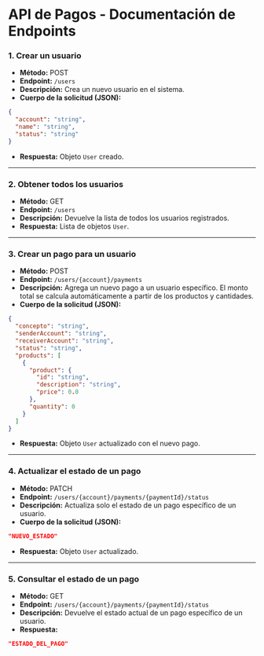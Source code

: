 # API de Pagos - Documentación de Endpoints


### 1. Crear un usuario
- **Método:** POST
- **Endpoint:** `/users`
- **Descripción:** Crea un nuevo usuario en el sistema.
- **Cuerpo de la solicitud (JSON):**
```json
{
  "account": "string",
  "name": "string",
  "status": "string"
}
```
- **Respuesta:** Objeto `User` creado.

---

### 2. Obtener todos los usuarios
- **Método:** GET
- **Endpoint:** `/users`
- **Descripción:** Devuelve la lista de todos los usuarios registrados.
- **Respuesta:** Lista de objetos `User`.

---

### 3. Crear un pago para un usuario
- **Método:** POST
- **Endpoint:** `/users/{account}/payments`
- **Descripción:** Agrega un nuevo pago a un usuario específico. El monto total se calcula automáticamente a partir de los productos y cantidades.
- **Cuerpo de la solicitud (JSON):**
```json
{
  "concepto": "string",
  "senderAccount": "string",
  "receiverAccount": "string",
  "status": "string",
  "products": [
    {
      "product": {
        "id": "string",
        "description": "string",
        "price": 0.0
      },
      "quantity": 0
    }
  ]
}
```
- **Respuesta:** Objeto `User` actualizado con el nuevo pago.

---

### 4. Actualizar el estado de un pago
- **Método:** PATCH
- **Endpoint:** `/users/{account}/payments/{paymentId}/status`
- **Descripción:** Actualiza solo el estado de un pago específico de un usuario.
- **Cuerpo de la solicitud (JSON):**
```json
"NUEVO_ESTADO"
```
- **Respuesta:** Objeto `User` actualizado.

---

### 5. Consultar el estado de un pago
- **Método:** GET
- **Endpoint:** `/users/{account}/payments/{paymentId}/status`
- **Descripción:** Devuelve el estado actual de un pago específico de un usuario.
- **Respuesta:**
```json
"ESTADO_DEL_PAGO"
```
